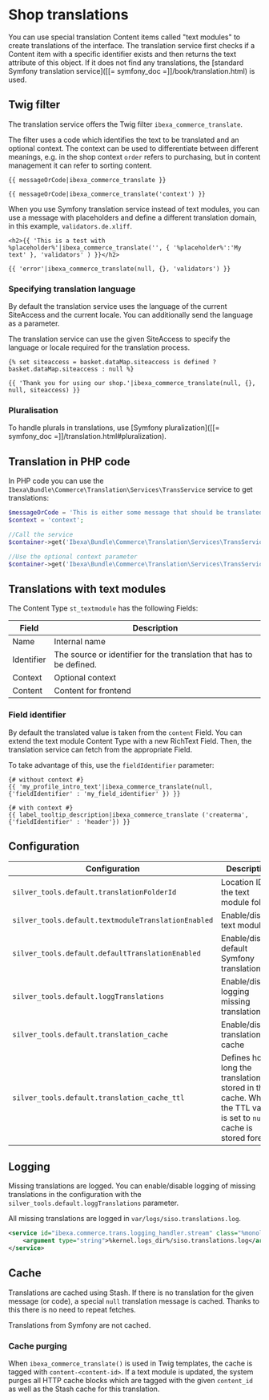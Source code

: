 # Shop translations

You can use special translation Content items called "text modules" to create translations of the interface.
The translation service first checks if a Content item with a specific identifier exists and then returns the text attribute of this object.
If it does not find any translations, the [standard Symfony translation service]([[= symfony_doc =]]/book/translation.html) is used.

## Twig filter

The translation service offers the Twig filter `ibexa_commerce_translate`.

The filter uses a code which identifies the text to be translated and an optional context.
The context can be used to differentiate between different meanings, e.g. in the shop context `order` refers to purchasing,
but in content management it can refer to sorting content.

``` html+twig
{{ messageOrCode|ibexa_commerce_translate }}

{{ messageOrCode|ibexa_commerce_translate('context') }}
```

When you use Symfony translation service instead of text modules, you can use a message with placeholders
and define a different translation domain, in this example, `validators.de.xliff`.

``` html+twig
<h2>{{ 'This is a test with %placeholder%'|ibexa_commerce_translate('', { '%placeholder%':'My text' }, 'validators' ) }}</h2>

{{ 'error'|ibexa_commerce_translate(null, {}, 'validators') }}
```

### Specifying translation language

By default the translation service uses the language of the current SiteAccess and the current locale.
You can additionally send the language as a parameter.

The translation service can use the given SiteAccess to specify the language or locale required for the translation process.

``` html+twig
{% set siteaccess = basket.dataMap.siteaccess is defined ? basket.dataMap.siteaccess : null %}

{{ 'Thank you for using our shop.'|ibexa_commerce_translate(null, {}, null, siteaccess) }}
```

### Pluralisation

To handle plurals in translations, use [Symfony pluralization]([[= symfony_doc =]]/translation.html#pluralization).

## Translation in PHP code

In PHP code you can use the `Ibexa\Bundle\Commerce\Translation\Services\TransService` service to get translations:

``` php
$messageOrCode = 'This is either some message that should be translated or a code for a text module';
$context = 'context';

//Call the service
$container->get('Ibexa\Bundle\Commerce\Translation\Services\TransService')->translate($messageOrCode);

//Use the optional context parameter
$container->get('Ibexa\Bundle\Commerce\Translation\Services\TransService')->translate($messageOrCode, $context);
```

## Translations with text modules

The Content Type `st_textmodule` has the following Fields:

| Field      | Description                                                      |
| ---------- | ---------------------------------------------------------------- |
| Name       | Internal name                                |
| Identifier | The source or identifier for the translation that has to be defined. |
| Context    | Optional context                                                 |
| Content    | Content for frontend                                             |

### Field identifier

By default the translated value is taken from the `content` Field.
You can extend the text module Content Type with a new RichText Field.
Then, the translation service can fetch from the appropriate Field.

To take advantage of this, use the `fieldIdentifier` parameter:

``` html+twig
{# without context #}
{{ 'my_profile_intro_text'|ibexa_commerce_translate(null, {'fieldIdentifier' : 'my_field_identifier' }) }}

{# with context #}
{{ label_tooltip_description|ibexa_commerce_translate ('createrma', {'fieldIdentifier' : 'header'}) }}
```

## Configuration

|Configuration|Description|Default|
|--- |--- |--- |
|`silver_tools.default.translationFolderId`|Location ID of the text module folder|`89`|
|`silver_tools.default.textmoduleTranslationEnabled`|Enable/disable text modules|`true`|
|`silver_tools.default.defaultTranslationEnabled`|Enable/disable default Symfony translation|`true`|
|`silver_tools.default.loggTranslations`|Enable/disable logging missing translations|`false`|
|`silver_tools.default.translation_cache`|Enable/disable translation cache|`true`|
|`silver_tools.default.translation_cache_ttl`|Defines how long the translation is stored in the cache. When the TTL value is set to `null`, cache is stored forever.||

## Logging

Missing translations are logged.
You can enable/disable logging of missing translations in the configuration with the `silver_tools.default.loggTranslations` parameter.

All missing translations are logged in `var/logs/siso.translations.log`.

``` xml
<service id="ibexa.commerce.trans.logging_handler.stream" class="%monolog.handler.stream.class%">
    <argument type="string">%kernel.logs_dir%/siso.translations.log</argument>
</service>
```

## Cache

Translations are cached using Stash. If there is no translation for the given message (or code),
a special `null` translation message is cached. Thanks to this there is no need to repeat fetches.

Translations from Symfony are not cached.

### Cache purging

When `ibexa_commerce_translate()` is used in Twig templates, the cache is tagged with `content-<content-id>`.
If a text module is updated, the system purges all HTTP cache blocks which are tagged with the given `content_id`
as well as the Stash cache for this translation.
